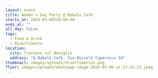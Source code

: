 ```yaml
---
layout: event
title: Women's Day Party @ Babalu Cafè
starts_at: 2024-03-08T20:00:00
ends_at: ""
all_day: false
tags:
  - Food & Drink
  - Divertimento
location:
  city: Trezzano sul Naviglio
  address: "@ Babalù Cafè, Via Niccolò Copernico 54"
thumbnail: images/uploads/divertimento1.png
flyer: images/uploads/whatsapp-image-2024-03-06-at-13.33.13.jpeg
---
```

